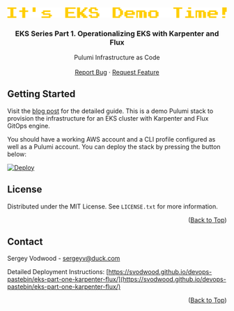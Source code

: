 <a name="readme-top"></a>

<!-- PROJECT LOGO -->
<br />
<div align="center">
  <a href="https://github.com/github_username/repo_name">
    <img src="https://raw.githubusercontent.com/svodwood/assets/main/eks-demo-time.png" alt="Logo">
  </a>
<h3 align="center">EKS Series Part 1. Operationalizing EKS with Karpenter and Flux</h3>

  <p align="center">
    Pulumi Infrastructure as Code
    <br />
    <br />
    <a href="https://github.com/svodwood/pulumi-eks-karpenter-flux/issues">Report Bug</a>
    ·
    <a href="https://github.com/svodwood/pulumi-eks-karpenter-flux/issues">Request Feature</a>
  </p>
</div>

<!-- GETTING STARTED -->
## Getting Started

Visit the [blog post](https://svodwood.github.io/devops-pastebin/eks-part-one-karpenter-flux/) for the detailed guide. This is a demo Pulumi stack to provision the infrastructure for an EKS cluster with Karpenter and Flux GitOps engine.

You should have a working AWS account and a CLI profile configured as well as a Pulumi account. You can deploy the stack by pressing the button below:


[![Deploy](https://get.pulumi.com/new/button.svg)](https://app.pulumi.com/new?template=https://github.com/svodwood/pulumi-eks-karpenter-flux)

<!-- LICENSE -->
## License

Distributed under the MIT License. See `LICENSE.txt` for more information.

<p align="right">(<a href="#readme-top">Back to Top</a>)</p>

<!-- CONTACT -->
## Contact

Sergey Vodwood - sergeyv@duck.com

Detailed Deployment Instructions: [https://svodwood.github.io/devops-pastebin/eks-part-one-karpenter-flux/](https://svodwood.github.io/devops-pastebin/eks-part-one-karpenter-flux/)

<p align="right">(<a href="#readme-top">Back to Top</a>)</p>

<!-- MARKDOWN LINKS & IMAGES -->
[Pulumi-url]: https://pulumi.com/
